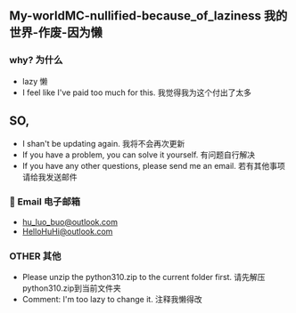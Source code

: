 ## My-worldMC-nullified-because_of_laziness                   我的世界-作废-因为懒

### why?          为什么
- lazy                                                           懒
- I feel like I've paid too much for this.                       我觉得我为这个付出了太多

## SO,
- I shan't be updating again.                                    我将不会再次更新
- If you have a problem, you can solve it yourself.              有问题自行解决
- If you have any other questions, please send me an email.      若有其他事项请给我发送邮件

### 📧 Email 电子邮箱
- hu_luo_buo@outlook.com
- HelloHuHi@outlook.com

### OTHER    其他
- Please unzip the python310.zip to the current folder first.    请先解压python310.zip到当前文件夹
- Comment: I'm too lazy to change it.                            注释我懒得改
